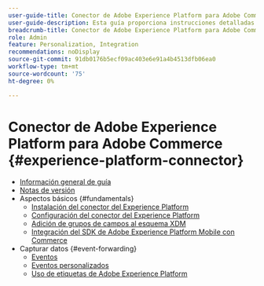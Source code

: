 ```yaml
---
user-guide-title: Conector de Adobe Experience Platform para Adobe Commerce
user-guide-description: Esta guía proporciona instrucciones detalladas para utilizar Adobe Experience Platform Connector for Adobe Commerce.
breadcrumb-title: Conector de Adobe Experience Platform para Adobe Commerce
role: Admin
feature: Personalization, Integration
recommendations: noDisplay
source-git-commit: 91db0176b5ecf09ac403e6e91a4b4513dfb06ea0
workflow-type: tm+mt
source-wordcount: '75'
ht-degree: 0%

---
```


# Conector de Adobe Experience Platform para Adobe Commerce {#experience-platform-connector}

- [Información general de guía](overview.md)
- [Notas de versión](release-notes.md)
- Aspectos básicos {#fundamentals}
   - [Instalación del conector del Experience Platform](install.md)
   - [Configuración del conector del Experience Platform](connect-data.md)
   - [Adición de grupos de campos al esquema XDM](update-xdm.md)
   - [Integración del SDK de Adobe Experience Platform Mobile con Commerce](mobile-sdk-epc.md)
- Capturar datos {#event-forwarding}
   - [Eventos](events.md)
   - [Eventos personalizados](custom-events.md)
   - [Uso de etiquetas de Adobe Experience Platform](using-tags.md)
